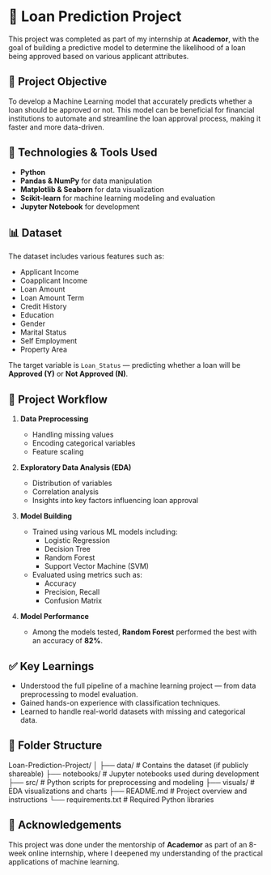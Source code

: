 # 🏦 Loan Prediction Project

This project was completed as part of my internship at **Academor**, with the goal of building a predictive model to determine the likelihood of a loan being approved based on various applicant attributes.

## 📌 Project Objective

To develop a Machine Learning model that accurately predicts whether a loan should be approved or not. This model can be beneficial for financial institutions to automate and streamline the loan approval process, making it faster and more data-driven.

## 🧠 Technologies & Tools Used

- **Python**
- **Pandas & NumPy** for data manipulation
- **Matplotlib & Seaborn** for data visualization
- **Scikit-learn** for machine learning modeling and evaluation
- **Jupyter Notebook** for development

## 📊 Dataset

The dataset includes various features such as:

- Applicant Income  
- Coapplicant Income  
- Loan Amount  
- Loan Amount Term  
- Credit History  
- Education  
- Gender  
- Marital Status  
- Self Employment  
- Property Area  

The target variable is `Loan_Status` — predicting whether a loan will be **Approved (Y)** or **Not Approved (N)**.

## 🔧 Project Workflow

1. **Data Preprocessing**
   - Handling missing values
   - Encoding categorical variables
   - Feature scaling

2. **Exploratory Data Analysis (EDA)**
   - Distribution of variables
   - Correlation analysis
   - Insights into key factors influencing loan approval

3. **Model Building**
   - Trained using various ML models including:
     - Logistic Regression
     - Decision Tree
     - Random Forest
     - Support Vector Machine (SVM)
   - Evaluated using metrics such as:
     - Accuracy
     - Precision, Recall
     - Confusion Matrix

4. **Model Performance**
   - Among the models tested, **Random Forest** performed the best with an accuracy of **82%**.

## ✅ Key Learnings

- Understood the full pipeline of a machine learning project — from data preprocessing to model evaluation.
- Gained hands-on experience with classification techniques.
- Learned to handle real-world datasets with missing and categorical data.

## 📁 Folder Structure

Loan-Prediction-Project/ │ ├── data/ # Contains the dataset (if publicly shareable) ├── notebooks/ # Jupyter notebooks used during development ├── src/ # Python scripts for preprocessing and modeling ├── visuals/ # EDA visualizations and charts ├── README.md # Project overview and instructions └── requirements.txt # Required Python libraries

## 🤝 Acknowledgements

This project was done under the mentorship of **Academor** as part of an 8-week online internship, where I deepened my understanding of the practical applications of machine learning.
